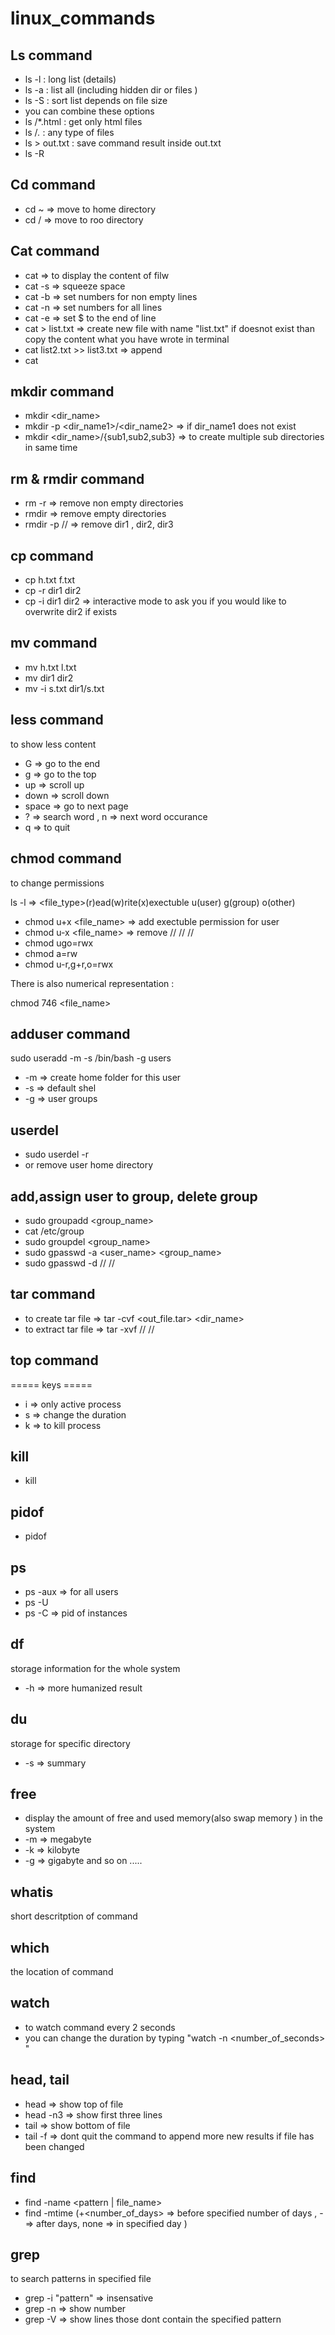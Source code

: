 # linux_commands

## Ls command

* ls -l : long list (details)
* ls -a : list all (including hidden dir or files )
* ls -S : sort list depends on file size
* you can combine these options
* ls <name-dir>/*.html : get only html files
* ls <name-dir>/*.* : any type of files
* ls > out.txt : save command result inside out.txt 
* ls -R

## Cd command 

* cd ~ => move to home directory
* cd / => move to roo directory

## Cat command

* cat => to display the content of filw
* cat -s => squeeze space
* cat -b => set numbers for non empty lines
* cat -n => set numbers for all lines
* cat -e => set $ to the end of line
* cat > list.txt => create new file with name
 "list.txt" if doesnot exist than copy the content what 
you have wrote in terminal 
* cat list2.txt >> list3.txt => append 
* cat <filename1> <filename2>

## mkdir command

* mkdir <dir_name>
* mkdir -p <dir_name1>/<dir_name2> => if dir_name1 does not exist
* mkdir <dir_name>/{sub1,sub2,sub3} => to create multiple sub 
directories in same time


## rm & rmdir command

* rm -r => remove non empty directories
* rmdir => remove empty directories
* rmdir -p <dir1>/<dir2>/<dir3> => remove dir1 , dir2, dir3

## cp command

* cp h.txt f.txt
* cp -r dir1 dir2 
* cp -i dir1 dir2 => interactive mode to ask you 
if you would like to overwrite dir2 if exists

## mv command

* mv h.txt l.txt
* mv dir1 dir2
* mv -i s.txt dir1/s.txt

## less command

to show less content

* G => go to the end
* g => go to the top
* up => scroll up
* down => scroll down
* space => go to next page
* ? => search word , n => next word occurance
* q => to quit

## chmod command 

to change permissions

ls -l =>  <file_type>(r)ead(w)rite(x)exectuble 
u(user) g(group) o(other)

* chmod u+x <file_name> => add exectuble permission for user
* chmod u-x <file_name> => remove //    //          //
* chmod ugo=rwx
* chmod a=rw  
* chmod u-r,g+r,o=rwx

There is also numerical representation :

chmod 746 <file_name>

## adduser command 
sudo useradd -m <username> -s /bin/bash -g users

* -m => create home folder for this user
* -s => default shel
* -g => user groups

## userdel 

* sudo userdel -r <username>
* or remove user home directory

## add,assign user to group, delete group

* sudo groupadd <group_name>
* cat /etc/group 
* sudo groupdel <group_name>
* sudo gpasswd -a <user_name> <group_name>
* sudo gpasswd -d // //

## tar command

* to create tar file => tar -cvf  <out_file.tar> <dir_name>
* to extract tar file => tar -xvf // //

## top command

===== keys =====

* i => only active process
* s => change the duration
* k => to kill process

## kill

* kill <pid>


## pidof 

* pidof <name>

## ps 

* ps -aux => for all users
* ps -U <username>
* ps -C <name> => pid of instances

## df 

storage information for the whole system

* -h => more humanized result

## du 

storage for specific directory 

* -s => summary


## free 

* display the amount of free and used memory(also swap memory ) in the system
* -m => megabyte
* -k => kilobyte
* -g => gigabyte
and so on .....

## whatis

short descritption of command

## which 

the location of command

## watch

* to watch command every 2 seconds
* you can change the duration by typing "watch -n <number_of_seconds> <command>"

## head, tail 

* head => show top of file
* head -n3 => show first three lines 
* tail => show bottom of file
* tail -f => dont quit the command to append more new results if file has been changed 

## find 

* find <location> -name <pattern | file_name> 
* find <location> -mtime (+<number_of_days> => before specified number of days 
, - => after days, none => in specified day )

## grep 

to search patterns in specified file

* grep -i "pattern" => insensative
* grep -n => show number 
* grep -V => show lines those dont contain
 the specified pattern

 







